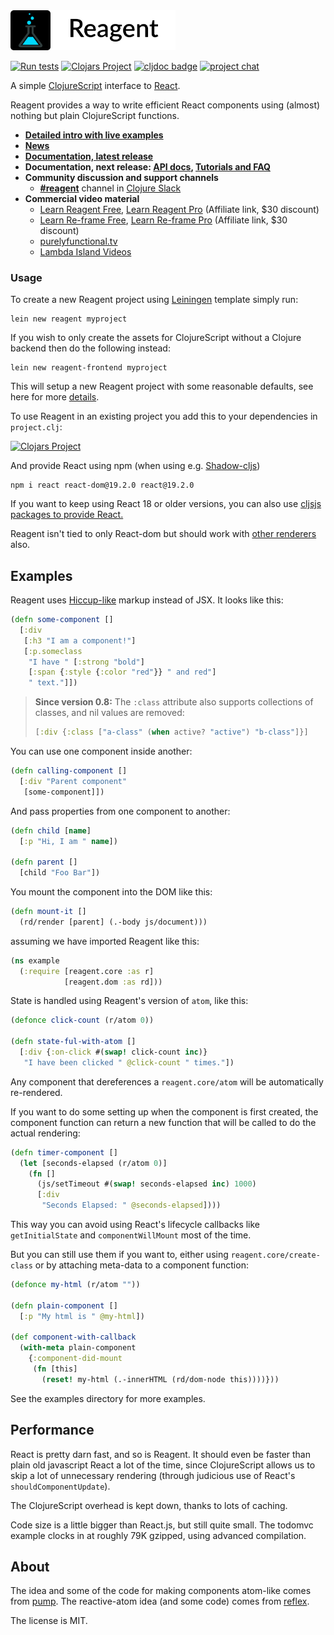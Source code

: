 <img src="logo/logo-text.png" width="264px" alt="Reagent">

[![Run tests](https://github.com/reagent-project/reagent/actions/workflows/clojure.yml/badge.svg)](https://github.com/reagent-project/reagent/actions/workflows/clojure.yml)
[![Clojars Project](https://img.shields.io/clojars/v/reagent.svg)](https://clojars.org/reagent)
[![cljdoc badge](https://cljdoc.org/badge/reagent/reagent)](https://cljdoc.org/d/reagent/reagent/CURRENT)
[![project chat](https://img.shields.io/badge/slack-join_chat-brightgreen.svg)](https://clojurians.slack.com/archives/C0620C0C8)

A simple [ClojureScript](http://github.com/clojure/clojurescript) interface to [React](https://reactjs.org/).

Reagent provides a way to write efficient React components using (almost) nothing but plain ClojureScript functions.

  * **[Detailed intro with live examples](http://reagent-project.github.io/)**
  * **[News](http://reagent-project.github.io/news/index.html)**
  * **[Documentation, latest release](https://cljdoc.org/d/reagent/reagent/CURRENT)**
  * **Documentation, next release: [API docs](http://reagent-project.github.io/docs/master/), [Tutorials and FAQ](https://github.com/reagent-project/reagent/tree/master/doc)**
  * **Community discussion and support channels**
    * **[#reagent](https://clojurians.slack.com/messages/reagent/)** channel in [Clojure Slack](http://clojurians.net/)
  * **Commercial video material**
    * [Learn Reagent Free](https://www.jacekschae.com/learn-reagent-free/tycit?coupon=REAGENT), [Learn Reagent Pro](https://www.jacekschae.com/learn-reagent-pro/tycit?coupon=REAGENT) (Affiliate link, $30 discount)
    * [Learn Re-frame Free](https://www.jacekschae.com/learn-re-frame-free/tycit?coupon=REAGENT), [Learn Re-frame Pro](https://www.jacekschae.com/learn-re-frame-pro/tycit?coupon=REAGENT) (Affiliate link, $30 discount)
    * [purelyfunctional.tv ](https://purelyfunctional.tv/guide/reagent/)
    * [Lambda Island Videos](https://lambdaisland.com/collections/react-reagent-re-frame)

### Usage

To create a new Reagent project using [Leiningen](http://leiningen.org/) template simply run:

    lein new reagent myproject

If you wish to only create the assets for ClojureScript without a Clojure backend then do the following instead:

    lein new reagent-frontend myproject

This will setup a new Reagent project with some reasonable defaults, see here for more [details](https://github.com/reagent-project/reagent-template).

To use Reagent in an existing project you add this to your dependencies in `project.clj`:

[![Clojars Project](http://clojars.org/reagent/latest-version.svg)](http://clojars.org/reagent) <br>

And provide React using npm (when using e.g. [Shadow-cljs](https://shadow-cljs.github.io/docs/UsersGuide.html))

```
npm i react react-dom@19.2.0 react@19.2.0
```

If you want to keep using React 18 or older versions, you can
also use [cljsjs packages to provide React.](./doc/reagent1.md)

Reagent isn't tied to only React-dom but should work with [other renderers](./doc/ReactRenderers.md) also.

## Examples

Reagent uses [Hiccup-like](https://github.com/weavejester/hiccup) markup instead of JSX. It looks like this:

```clj
(defn some-component []
  [:div
   [:h3 "I am a component!"]
   [:p.someclass
    "I have " [:strong "bold"]
    [:span {:style {:color "red"}} " and red"]
    " text."]])
```

> **Since version 0.8:** The `:class` attribute also supports collections of classes, and nil values are removed:
>
> ```clj
> [:div {:class ["a-class" (when active? "active") "b-class"]}]
> ```

You can use one component inside another:

```clj
(defn calling-component []
  [:div "Parent component"
   [some-component]])
```

And pass properties from one component to another:

```clj
(defn child [name]
  [:p "Hi, I am " name])

(defn parent []
  [child "Foo Bar"])
```

You mount the component into the DOM like this:

```clj
(defn mount-it []
  (rd/render [parent] (.-body js/document)))
```

assuming we have imported Reagent like this:

```clj
(ns example
  (:require [reagent.core :as r]
            [reagent.dom :as rd]))
```

State is handled using Reagent's version of `atom`, like this:

```clj
(defonce click-count (r/atom 0))

(defn state-ful-with-atom []
  [:div {:on-click #(swap! click-count inc)}
   "I have been clicked " @click-count " times."])
```

Any component that dereferences a `reagent.core/atom` will be automatically re-rendered.

If you want to do some setting up when the component is first created, the component function can return a new function that will be called to do the actual rendering:

```clj
(defn timer-component []
  (let [seconds-elapsed (r/atom 0)]
    (fn []
      (js/setTimeout #(swap! seconds-elapsed inc) 1000)
      [:div
       "Seconds Elapsed: " @seconds-elapsed])))
```

This way you can avoid using React's lifecycle callbacks like `getInitialState` and `componentWillMount` most of the time.

But you can still use them if you want to, either using `reagent.core/create-class` or by attaching meta-data to a component function:

```clj
(defonce my-html (r/atom ""))

(defn plain-component []
  [:p "My html is " @my-html])

(def component-with-callback
  (with-meta plain-component
    {:component-did-mount
     (fn [this]
       (reset! my-html (.-innerHTML (rd/dom-node this))))}))
```

See the examples directory for more examples.


## Performance

React is pretty darn fast, and so is Reagent. It should even be faster than plain old javascript React a lot of the time, since ClojureScript allows us to skip a lot of unnecessary rendering (through judicious use of React's `shouldComponentUpdate`).

The ClojureScript overhead is kept down, thanks to lots of caching.

Code size is a little bigger than React.js, but still quite small. The todomvc example clocks in at roughly 79K gzipped, using advanced compilation.

## About

The idea and some of the code for making components atom-like comes from [pump](https://github.com/piranha/pump).
The reactive-atom idea (and some code) comes from [reflex](https://github.com/lynaghk/reflex).

The license is MIT.
